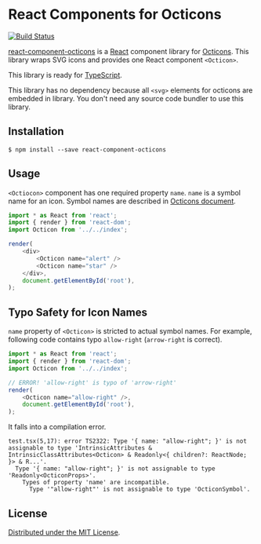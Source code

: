 React Components for Octicons
=============================
[![Build Status](https://travis-ci.org/rhysd/react-component-octicons.svg?branch=master)](https://travis-ci.org/rhysd/react-component-octicons)

[react-component-octicons][] is a [React][] component library for [Octicons][].
This library wraps SVG icons and provides one React component `<Octicon>`.

This library is ready for [TypeScript][].

This library has no dependency because all `<svg>` elements for octicons are embedded in library.
You don't need any source code bundler to use this library.

## Installation

```
$ npm install --save react-component-octicons
```

## Usage

`<Octiocon>` component has one required property `name`. `name` is a symbol name for an icon.
Symbol names are described in [Octicons document][Octicons].

```typescript
import * as React from 'react';
import { render } from 'react-dom';
import Octicon from '../../index';

render(
    <div>
        <Octicon name="alert" />
        <Octicon name="star" />
    </div>,
    document.getElementById('root'),
);
```

## Typo Safety for Icon Names

`name` property of `<Octicon>` is stricted to actual symbol names. For example, following code contains typo `allow-right` (`arrow-right` is correct).

```typescript
import * as React from 'react';
import { render } from 'react-dom';
import Octicon from '../../index';

// ERROR! 'allow-right' is typo of 'arrow-right'
render(
    <Octicon name="allow-right" />,
    document.getElementById('root'),
);
```

It falls into a compilation error.

```
test.tsx(5,17): error TS2322: Type '{ name: "allow-right"; }' is not assignable to type 'IntrinsicAttributes & IntrinsicClassAttributes<Octicon> & Readonly<{ children?: ReactNode; }> & R...'.
  Type '{ name: "allow-right"; }' is not assignable to type 'Readonly<OcticonProps>'.
    Types of property 'name' are incompatible.
      Type '"allow-right"' is not assignable to type 'OcticonSymbol'.
```

## License

[Distributed under the MIT License](LICENSE.txt).


[Octicons]: https://octicons.github.com/
[React]: https://github.com/facebook/react
[react-component-octicons]: https://github.com/rhysd/react-component-octicons
[TypeScript]: https://www.typescriptlang.org/

